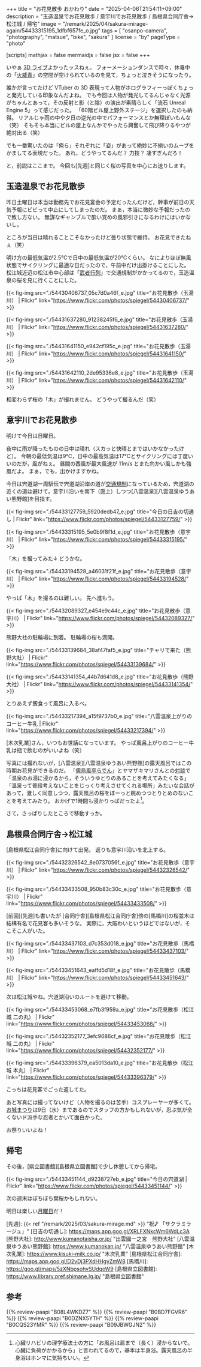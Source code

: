 +++
title = "お花見散歩 おかわり"
date =  "2025-04-06T21:54:11+09:00"
description = "玉造温泉でお花見散歩 / 意宇川でお花見散歩 / 島根県合同庁舎→松江城 / 帰宅"
image = "/remark/2025/04/sakura-mirage-again/54433315195_1dfbf657fe_o.jpg"
tags = [ "osanpo-camera", "photography", "matsue", "bike", "sakura" ]
license = "by"
pageType = "photo"

[scripts]
  mathjax = false
  mermaidjs = false
  jsx = false
+++

いやぁ [3D ライブ](https://www.youtube.com/watch?v=qc2owX4GFwA "【 #ReGLOSS3Dライブ 】Sakura Mirage / 新曲サクラミラージュ披露！【 ミニライブ 】 - YouTube")よかったッスねぇ。
フォーメーションダンスで時々，休養中の「[火威青](https://www.youtube.com/@HiodoshiAo "Ao Ch. 火威青 ‐ ReGLOSS - YouTube")」の空間が空けられているのを見て，ちょっと泣きそうになったり。

誰かが言ってたけど VTuber の 3D 表現って人物がホログラフィーっぽくちょっと発光している印象なんだよね。
でも今回は人物が発光してるんじゃなく光源がちゃんとあって，その反射と影（と陰）の演出が素晴らしく「流石 Unreal Engine 5」って感じだった。
「60階ビル屋上野外ステージ」を選択したのも納得。
リアルじゃ雨の中や夕日の逆光の中でパフォーマンスとか無理ぽいもんな（笑） そもそも本当にビルの屋上なんかでやったら興奮して飛び降りるやつが絶対出る（笑）

でも一番驚いたのは「俺ら」それぞれに「姿」があって絶妙に不揃いのムーブをかましてる表現だった。
あれ，どうやってるんだ？ 力技？ 凄すぎんだろ！

と，前説はここまで。
今回も[先週]と同じく桜の写真を中心にお送りします。

## 玉造温泉でお花見散歩

昨日土曜日は本当は勤務先でお花見宴会の予定だったんだけど，幹事が前日の天気予報にビビって中止にしてしまったのだ。
まぁ，本当に微妙な予報だったので致し方ない。
無謀なギャンブルで酔い覚めの風邪引きになるわけにはいかないし。

ところが当日は晴れることこそなかったけど曇り状態で維持。
お花見できたねぇ（笑）

明け方の最低気温が2.5℃で日中の最低気温が20℃くらい。
なによりほぼ無風状態でサイクリングに最適な日だったので，午前中だけ出掛けることにした。
松江城近辺の松江市中心部は「[武者行列](https://www.musha-gyoretsu.jp/ "【公式サイト】松江武者行列 2025 | 4.5 (土) 開催")」で交通規制がかかってるので，玉造温泉の桜を見に行くことにした。

{{< fig-img src="./54430406737_05c7d0a46f_e.jpg" title="お花見散歩（玉湯川） | Flickr" link="https://www.flickr.com/photos/spiegel/54430406737/" >}}

{{< fig-img src="./54431637280_91238245f6_e.jpg" title="お花見散歩（玉湯川） | Flickr" link="https://www.flickr.com/photos/spiegel/54431637280/" >}}

{{< fig-img src="./54431641150_e942cf195c_e.jpg" title="お花見散歩（玉湯川） | Flickr" link="https://www.flickr.com/photos/spiegel/54431641150/" >}}

{{< fig-img src="./54431642110_2de95336e8_e.jpg" title="お花見散歩（玉湯川） | Flickr" link="https://www.flickr.com/photos/spiegel/54431642110/" >}}

相変わらず桜の「木」が撮れません。
どうやって撮るんだ（笑）

## 意宇川でお花見散歩

明けて今日は日曜日。

夜中に雨が降ったものの日中は晴れ（スカッと快晴とまではいかなかったけど）。
今朝の最低気温は9℃，日中の最高気温は17℃とサイクリングには丁度いいのだが，風がねぇ。
昼間の西風が最大風速が 11m/s とまた向かい風しかも強風だよ。
まぁ，でも，出かけますかね。

今日は宍道湖一周駅伝で宍道湖沿岸の道が[交通規制](https://www.minami-g.co.jp/minamikan/news/?p=1158 "宍道湖一周駅伝開催にともなう交通規制について | 島根 松江 皆美館[公式ホームページ]")になっているため，宍道湖の近くの道は避けて，意宇川沿いを南下（遡上）しつつ[八雲温泉][八雲温泉ゆうあい熊野館]を目指す。

{{< fig-img src="./54433127759_5920dedb47_e.jpg" title="今日の日吉の切通し | Flickr" link="https://www.flickr.com/photos/spiegel/54433127759/" >}}

{{< fig-img src="./54433315195_5e0b9f8f1d_e.jpg" title="お花見散歩（意宇川） | Flickr" link="https://www.flickr.com/photos/spiegel/54433315195/" >}}

「木」を撮ってみた↓ どうかな。

{{< fig-img src="./54433194528_a46031f21f_e.jpg" title="お花見散歩（意宇川） | Flickr" link="https://www.flickr.com/photos/spiegel/54433194528/" >}}

やっぱ「木」を撮るのは難しい。
先へ進もう。

{{< fig-img src="./54432089327_e454e9c44c_e.jpg" title="お花見散歩（意宇川） | Flickr" link="https://www.flickr.com/photos/spiegel/54432089327/" >}}

熊野大社の駐輪場に到着。
駐輪場の桜も満開。

{{< fig-img src="./54433139684_38af47faf5_e.jpg" title="チャリで来た（熊野大社） | Flickr" link="https://www.flickr.com/photos/spiegel/54433139684/" >}}

{{< fig-img src="./54433141354_44b7d641d8_e.jpg" title="お花見散歩（熊野大社） | Flickr" link="https://www.flickr.com/photos/spiegel/54433141354/" >}}

とりあえず飯食って風呂に入るべ。

{{< fig-img src="./54433217394_a15f9737b0_e.jpg" title="八雲温泉上がりのコーヒー牛乳 | Flickr" link="https://www.flickr.com/photos/spiegel/54433217394/" >}}

[木次乳業]さん，いつもお世話になっています。
やっぱ風呂上がりのコーヒー牛乳は瓶で飲むのがいいよね（笑）

写真には撮れないが，[八雲温泉][八雲温泉ゆうあい熊野館]の露天風呂ではこの時期お花見ができるのだ。
「[儒烏風亭らでん](https://www.youtube.com/@JuufuuteiRaden "Raden Ch. 儒烏風亭らでん ‐ ReGLOSS - YouTube")」とヤマザキマリさんとの[対談](https://www.youtube.com/watch?v=YyRgELdVo9M "【VTuber＆漫画家】儒烏風亭らでん、憧れのヤマザキマリ先生と対談する会（前編）【儒烏風亭らでん #ReGLOSS 】 - YouTube")で「温泉のお湯に浸かるから，そういうゆとりのあることを考えてみたくなる」「温泉って普段考えないことをじっくり考えさせてくれる場所」みたいな会話があって，激しく同意しつつ，露天風呂の桜をぼーっと眺めつつとりとめのないことを考えてみたり。
おかげで1時間も浸かりっぱだったよ[^c1]。

[^c1]: 心臓リハビリの理学療法士の方に「お風呂は肩まで（長く）浸からないで。心臓に負荷がかかるから」と言われてるので，基本は半身浴。露天風呂の半身浴はホンマに気持ちいい。

さて，さっぱりしたところで移動すっか。

## 島根県合同庁舎→松江城

[島根県松江合同庁舎]に向けて出発。
返りも意宇川沿いを北上する。

{{< fig-img src="./54432326542_8e0737056f_e.jpg" title="お花見散歩（意宇川） | Flickr" link="https://www.flickr.com/photos/spiegel/54432326542/" >}}

{{< fig-img src="./54433433508_950b83c30c_e.jpg" title="お花見散歩（意宇川） | Flickr" link="https://www.flickr.com/photos/spiegel/54433433508/" >}}

[前回][先週]も書いたが [合同庁舎][島根県松江合同庁舎]傍の[馬橋川]の桜並木は結構有名で花見客も多いそうな。
実際に，大賑わいというほどではないが，そこそこ人がいた。

{{< fig-img src="./54433437103_d7c353d018_e.jpg" title="お花見散歩（馬橋川） | Flickr" link="https://www.flickr.com/photos/spiegel/54433437103/" >}}

{{< fig-img src="./54433451643_eaffd5d18f_e.jpg" title="お花見散歩（馬橋川） | Flickr" link="https://www.flickr.com/photos/spiegel/54433451643/" >}}

次は松江城やね。宍道湖沿いのルートを避けて移動。

{{< fig-img src="./54433453068_e7fb3f959a_e.jpg" title="お花見散歩（松江城 二の丸） | Flickr" link="https://www.flickr.com/photos/spiegel/54433453068/" >}}

{{< fig-img src="./54432352177_3efc9686cf_e.jpg" title="お花見散歩（松江城 二の丸） | Flickr" link="https://www.flickr.com/photos/spiegel/54432352177/" >}}

{{< fig-img src="./54433396379_ea5013da10_e.jpg" title="お花見散歩（松江城 本丸） | Flickr" link="https://www.flickr.com/photos/spiegel/54433396379/" >}}

こっちは花見客でごった返してた。

あと写真には撮ってないけど（人物を撮るのは苦手）コスプレーヤーが多くて。
[お城まつり](https://www.matsue-castle.jp/festival/ "国宝松江城・お城まつり｜国宝 松江城ホームページ")は9日（水）まであるのでスタッフの方かもしれないが，忍ぶ気が全くないド派手な忍者とかいて面白かった。

お祭りいいよね！

## 帰宅

その後，[県立図書館][島根県立図書館]で少し休憩してから帰宅。

{{< fig-img src="./54433451144_d9238727eb_e.jpg" title="今日の宍道湖 | Flickr" link="https://www.flickr.com/photos/spiegel/54433451144/" >}}

次の週末はぼちぼち葉桜かもしれない。

明日は楽しい[月曜日](https://www.youtube.com/shorts/64r1yS9bsuA)だ！

[先週]: {{< ref "/remark/2025/03/sakura-mirage.md" >}} "祝♪ 「サクラミラージュ」"
[日吉の切通し]: https://maps.app.goo.gl/XRLFXNkcWm6WdLc3A
[熊野大社]: http://www.kumanotaisha.or.jp/ "出雲國一之宮　熊野大社"
[八雲温泉ゆうあい熊野館]: https://www.kumanokan.jp/ "八雲温泉ゆうあい熊野館"
[木次乳業]: https://www.kisuki-milk.co.jp/ "木次乳業"
[島根県松江合同庁舎]: https://maps.app.goo.gl/D2vDj3PXdHHgyZmW8
[馬橋川]: https://goo.gl/maps/5zXNbpsohvSUdqoW9
[島根県立図書館]: https://www.library.pref.shimane.lg.jp/ "島根県立図書館"

## 参考

{{% review-paapi "B08L4WKDZ7" %}} <!-- PowerShot ZOOM -->
{{% review-paapi "B0BD7FGVR6" %}} <!-- GARMIN EDGE Explore 2 サイクルコンピュータ -->
{{% review-paapi "B0DZNX5YTH" %}} <!-- サクラミラージュ ReGLOSS -->
{{% review-paapi "B0CQS23YMR" %}} <!-- 晴る ヨルシカ 葬送のフリーレン OP曲 -->
{{% review-paapi "B09JBWGJN2" %}} <!-- イズミコ おかわり【新装版】 -->

